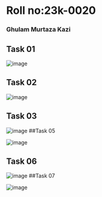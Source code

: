 # Roll no:23k-0020
### Ghulam Murtaza Kazi

## Task 01
![image](https://github.com/GhulamMurtazaKazi/PfFall23/assets/142872097/14bd6822-90b5-401b-b8b2-edfad5ed6536)
## Task 02
![image](https://github.com/GhulamMurtazaKazi/PfFall23/assets/142872097/3499b73b-b10b-4bfc-84eb-fd769c0987d8)
## Task 03
![image](https://github.com/GhulamMurtazaKazi/PfFall23/assets/142872097/0bf25a71-67ad-44fb-b8ae-5dd5ae966197)
##Task 05

![image](https://github.com/GhulamMurtazaKazi/PfFall23/assets/142872097/56024c46-7b18-44f8-874d-078ce1b7601a)
## Task 06

![image](https://github.com/GhulamMurtazaKazi/PfFall23/assets/142872097/c24bcfbf-8173-462a-a3b1-fad7251b9a33)
##Task 07

![image](https://github.com/GhulamMurtazaKazi/PfFall23/assets/142872097/b6bd4ba3-b1a3-440a-97ba-331d0862bb6e)


